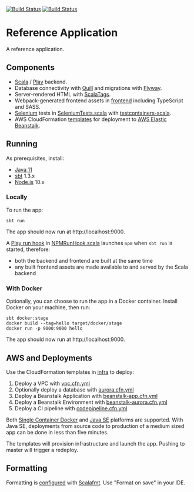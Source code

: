 [![Build Status](https://github.com/malliina/ref-app/workflows/Test/badge.svg)](https://github.com/malliina/ref-app/actions)
[![Build Status](https://travis-ci.org/malliina/ref-app.png?branch=master)](https://travis-ci.org/malliina/ref-app)

# Reference Application

A reference application.

## Components

- [Scala](https://www.scala-lang.org/) / [Play](https://www.playframework.com/) backend.
- Database connectivity with [Quill](https://getquill.io/) and migrations with [Flyway](https://flywaydb.org/).
- Server-rendered HTML with [ScalaTags](http://www.lihaoyi.com/scalatags/).
- Webpack-generated frontend assets in [frontend](frontend) including TypeScript and SASS.
- [Selenium](http://www.scalatest.org/user_guide/using_selenium) tests in [SeleniumTests.scala](test/tests/SeleniumTests.scala)
with [testcontainers-scala](https://github.com/testcontainers/testcontainers-scala).
- AWS CloudFormation [templates](infra) for deployment to [AWS Elastic Beanstalk](https://aws.amazon.com/elasticbeanstalk/).

## Running

As prerequisites, install:

- [Java 11](https://www.oracle.com/technetwork/java/javase/downloads/jdk11-downloads-5066655.html)
- [sbt](https://www.scala-sbt.org/) 1.3.x
- [Node.js](https://nodejs.org/en/) 10.x

### Locally

To run the app:

    sbt run

The app should now run at http://localhost:9000.

A [Play run hook](https://www.playframework.com/documentation/2.8.x/sbtCookbook#Hooking-into-Plays-dev-mode) 
in [NPMRunHook.scala](project/NPMRunHook.scala) launches `npm` when `sbt run` is started, therefore:

- both the backend and frontend are built at the same time
- any built frontend assets are made available to and served by the Scala backend

### With Docker

Optionally, you can choose to run the app in a Docker container. Install Docker on your machine, then run:

    sbt docker:stage
    docker build --tag=hello target/docker/stage
    docker run -p 9000:9000 hello

The app should now run at http://localhost:9000.

## AWS and Deployments

Use the CloudFormation templates in [infra](infra) to deploy:

1. Deploy a VPC with [vpc.cfn.yml](infra/vpc.cfn.yml)
1. Optionally deploy a database with [aurora.cfn.yml](infra/aurora.cfn.yml)
1. Deploy a Beanstalk Application with [beanstalk-app.cfn.yml](infra/beanstalk-app.cfn.yml)
1. Deploy a Beanstalk Environment with [beanstalk-aurora.cfn.yml](infra/beanstalk-aurora.cfn.yml)
1. Deploy a CI pipeline with [codepipeline.cfn.yml](infra/codepipeline.cfn.yml)

Both [Single Container Docker](https://docs.aws.amazon.com/elasticbeanstalk/latest/dg/single-container-docker.html) and 
[Java SE](https://docs.aws.amazon.com/elasticbeanstalk/latest/dg/java-se-platform.html) platforms are supported. With
Java SE, deployments from source code to production of a medium sized app can be done in less than five minutes.

The templates will provision infrastructure and launch the app. Pushing to master will trigger a redeploy.

## Formatting

Formatting is [configured](.scalafmt.conf) with [Scalafmt](https://scalameta.org/scalafmt/). Use "Format on save" in your IDE.
